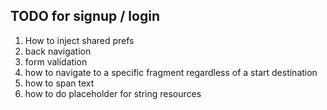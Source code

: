 

## TODO for signup / login
1. How to inject shared prefs
2. back navigation
3. form validation
4. how to navigate to a specific fragment regardless of a start destination  
5. how to span text
6. how to do placeholder for string resources